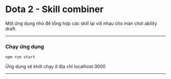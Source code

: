 # Dota 2 - Skill combiner
Một ứng dụng nhỏ để tổng hợp các skill lại với nhau cho màn chơi ability draft.

---

### Chạy ứng dụng
`npm run start`

Ứng dụng sẽ khởi chạy ở địa chỉ localhost:3000

---

